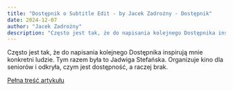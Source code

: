 ```yaml
---
title: "Dostępnik o Subtitle Edit - by Jacek Zadrożny - Dostępnik"
date: 2024-12-07
author: "Jacek Zadrożny"
description: "Często jest tak, że do napisania kolejnego Dostępnika inspirują mnie konkretni ludzie. Tym razem była to Jadwiga Stefańska. Organizuje kino dla seniorów i odkryła, czym jest dostępność, a raczej brak."
---
```


Często jest tak, że do napisania kolejnego Dostępnika inspirują mnie konkretni ludzie. Tym razem była to Jadwiga Stefańska. Organizuje kino dla seniorów i odkryła, czym jest dostępność, a raczej brak.

[Pełna treść artykułu](https://dostepnik.substack.com/p/dostepnik-o-subtitle-edit)
